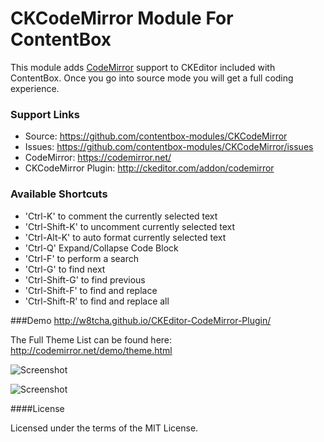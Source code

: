 # CKCodeMirror Module For ContentBox

This module adds [CodeMirror](https://codemirror.net/) support to CKEditor included with ContentBox.  Once you go into source mode you will get a full coding experience.

### Support Links

* Source: https://github.com/contentbox-modules/CKCodeMirror
* Issues: https://github.com/contentbox-modules/CKCodeMirror/issues
* CodeMirror: https://codemirror.net/
* CKCodeMirror Plugin: http://ckeditor.com/addon/codemirror

### Available Shortcuts
* 'Ctrl-K' to comment the currently selected text
* 'Ctrl-Shift-K' to uncomment currently selected text
* 'Ctrl-Alt-K' to auto format currently selected text
* 'Ctrl-Q' Expand/Collapse Code Block
* 'Ctrl-F' to perform a search
* 'Ctrl-G' to find next
* 'Ctrl-Shift-G' to find previous
* 'Ctrl-Shift-F' to find and replace
* 'Ctrl-Shift-R' to find and replace all

###Demo
http://w8tcha.github.io/CKEditor-CodeMirror-Plugin/

The Full Theme List can be found here: http://codemirror.net/demo/theme.html

![Screenshot](http://www.watchersnet.de/Portals/0/screenshots/dnn/CKEditorSourceView.png)

![Screenshot](http://www.watchersnet.de/Portals/0/screenshots/dnn/SourceDialog.png)


####License

Licensed under the terms of the MIT License.